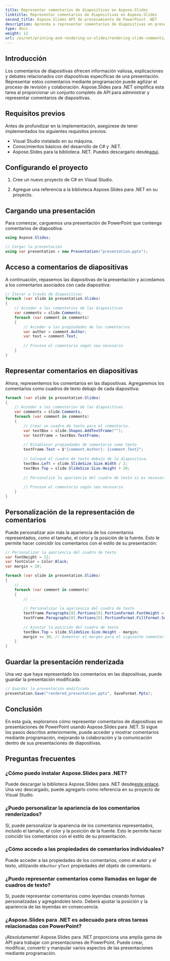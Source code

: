 ```yaml
---
title: Representar comentarios de diapositivas en Aspose.Slides
linktitle: Representar comentarios de diapositivas en Aspose.Slides
second_title: Aspose.Slides API de procesamiento de PowerPoint .NET
description: Aprenda a representar comentarios de diapositivas en presentaciones de PowerPoint usando Aspose.Slides para .NET. Esta guía paso a paso proporciona ejemplos de código fuente para acceder, personalizar y mostrar comentarios mediante programación.
type: docs
weight: 12
url: /es/net/printing-and-rendering-in-slides/rendering-slide-comments/
---
```


## Introducción

Los comentarios de diapositivas ofrecen información valiosa, explicaciones y debates relacionados con diapositivas específicas de una presentación. Representar estos comentarios mediante programación puede agilizar el proceso de revisión y colaboración. Aspose.Slides para .NET simplifica esta tarea al proporcionar un conjunto completo de API para administrar y representar comentarios de diapositivas.

## Requisitos previos

Antes de profundizar en la implementación, asegúrese de tener implementados los siguientes requisitos previos:

- Visual Studio instalado en su máquina.
- Conocimientos básicos del desarrollo de C# y .NET.
-  Aspose.Slides para la biblioteca .NET. Puedes descargarlo desde[aquí](https://releases.aspose.com/slides/net/).

## Configurando el proyecto

1. Cree un nuevo proyecto de C# en Visual Studio.

2. Agregue una referencia a la biblioteca Aspose.Slides para .NET en su proyecto.

## Cargando una presentación

Para comenzar, carguemos una presentación de PowerPoint que contenga comentarios de diapositiva:

```csharp
using Aspose.Slides;

// Cargar la presentación
using var presentation = new Presentation("presentation.pptx");
```

## Acceso a comentarios de diapositivas

A continuación, repasemos las diapositivas de la presentación y accedamos a los comentarios asociados con cada diapositiva:

```csharp
// Iterar a través de diapositivas
foreach (var slide in presentation.Slides)
{
    // Acceder a los comentarios de las diapositivas
    var comments = slide.Comments;
    foreach (var comment in comments)
    {
        // Acceder a las propiedades de los comentarios
        var author = comment.Author;
        var text = comment.Text;
        
        // Procese el comentario según sea necesario
    }
}
```

## Representar comentarios en diapositivas

Ahora, representemos los comentarios en las diapositivas. Agregaremos los comentarios como cuadros de texto debajo de cada diapositiva:

```csharp
foreach (var slide in presentation.Slides)
{
    // Acceder a los comentarios de las diapositivas
    var comments = slide.Comments;
    foreach (var comment in comments)
    {
        // Crear un cuadro de texto para el comentario.
        var textBox = slide.Shapes.AddTextFrame("");
        var textFrame = textBox.TextFrame;
        
        // Establecer propiedades de comentario como texto
        textFrame.Text = $"{comment.Author}: {comment.Text}";
        
        // Coloque el cuadro de texto debajo de la diapositiva.
        textBox.Left = slide.SlideSize.Size.Width / 2;
        textBox.Top = slide.SlideSize.Size.Height + 20;
        
        // Personalice la apariencia del cuadro de texto si es necesario
        
        // Procese el comentario según sea necesario
    }
}
```

## Personalización de la representación de comentarios

Puede personalizar aún más la apariencia de los comentarios representados, como el tamaño, el color y la posición de la fuente. Esto le permite hacer coincidir los comentarios con el estilo de su presentación:

```csharp
// Personalizar la apariencia del cuadro de texto
var fontHeight = 12;
var fontColor = Color.Black;
var margin = 20;

foreach (var slide in presentation.Slides)
{
    // ...
    foreach (var comment in comments)
    {
        // ...
        
        // Personalizar la apariencia del cuadro de texto
        textFrame.Paragraphs[0].Portions[0].PortionFormat.FontHeight = fontHeight;
        textFrame.Paragraphs[0].Portions[0].PortionFormat.FillFormat.SolidFillColor.Color = fontColor;
        
        // Ajustar la posición del cuadro de texto
        textBox.Top = slide.SlideSize.Size.Height - margin;
        margin += 30; // Aumentar el margen para el siguiente comentario.
    }
}
```

## Guardar la presentación renderizada

Una vez que haya representado los comentarios en las diapositivas, puede guardar la presentación modificada:

```csharp
// Guardar la presentación modificada
presentation.Save("rendered_presentation.pptx", SaveFormat.Pptx);
```

## Conclusión

En esta guía, exploramos cómo representar comentarios de diapositivas en presentaciones de PowerPoint usando Aspose.Slides para .NET. Si sigue los pasos descritos anteriormente, puede acceder y mostrar comentarios mediante programación, mejorando la colaboración y la comunicación dentro de sus presentaciones de diapositivas.

## Preguntas frecuentes

### ¿Cómo puedo instalar Aspose.Slides para .NET?

 Puede descargar la biblioteca Aspose.Slides para .NET desde[este enlace](https://releases.aspose.com/slides/net/). Una vez descargado, puede agregarlo como referencia en su proyecto de Visual Studio.

### ¿Puedo personalizar la apariencia de los comentarios renderizados?

Sí, puede personalizar la apariencia de los comentarios representados, incluido el tamaño, el color y la posición de la fuente. Esto le permite hacer coincidir los comentarios con el estilo de su presentación.

### ¿Cómo accedo a las propiedades de comentarios individuales?

 Puede acceder a las propiedades de los comentarios, como el autor y el texto, utilizando el`Author` y`Text` propiedades del objeto de comentario.

### ¿Puedo representar comentarios como llamadas en lugar de cuadros de texto?

Sí, puede representar comentarios como leyendas creando formas personalizadas y agregándoles texto. Deberá ajustar la posición y la apariencia de las leyendas en consecuencia.

### ¿Aspose.Slides para .NET es adecuado para otras tareas relacionadas con PowerPoint?

¡Absolutamente! Aspose.Slides para .NET proporciona una amplia gama de API para trabajar con presentaciones de PowerPoint. Puede crear, modificar, convertir y manipular varios aspectos de las presentaciones mediante programación.